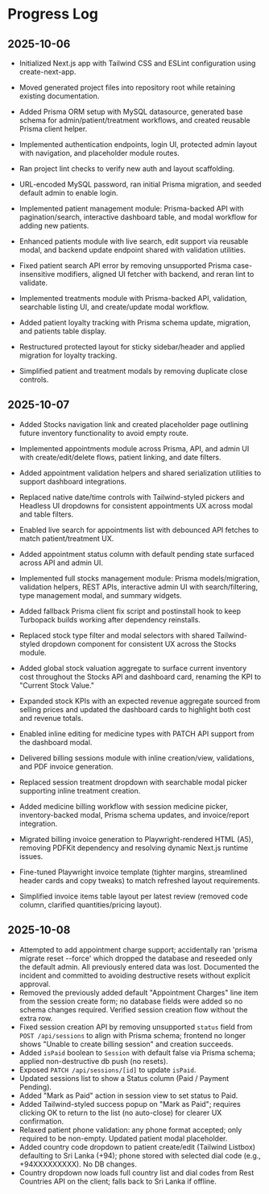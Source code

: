 ﻿# Progress Log

## 2025-10-06
- Initialized Next.js app with Tailwind CSS and ESLint configuration using create-next-app.
- Moved generated project files into repository root while retaining existing documentation.
- Added Prisma ORM setup with MySQL datasource, generated base schema for admin/patient/treatment workflows, and created reusable Prisma client helper.
- Implemented authentication endpoints, login UI, protected admin layout with navigation, and placeholder module routes.
- Ran project lint checks to verify new auth and layout scaffolding.
- URL-encoded MySQL password, ran initial Prisma migration, and seeded default admin to enable login.
- Implemented patient management module: Prisma-backed API with pagination/search, interactive dashboard table, and modal workflow for adding new patients.
- Enhanced patients module with live search, edit support via reusable modal, and backend update endpoint shared with validation utilities.
- Fixed patient search API error by removing unsupported Prisma case-insensitive modifiers, aligned UI fetcher with backend, and reran lint to validate.
- Implemented treatments module with Prisma-backed API, validation, searchable listing UI, and create/update modal workflow.
- Added patient loyalty tracking with Prisma schema update, migration, and patients table display.

  
- Restructured protected layout for sticky sidebar/header and applied migration for loyalty tracking.


- Simplified patient and treatment modals by removing duplicate close controls.


## 2025-10-07
- Added Stocks navigation link and created placeholder page outlining future inventory functionality to avoid empty route.


- Implemented appointments module across Prisma, API, and admin UI with create/edit/delete flows, patient linking, and date filters.
- Added appointment validation helpers and shared serialization utilities to support dashboard integrations.


- Replaced native date/time controls with Tailwind-styled pickers and Headless UI dropdowns for consistent appointments UX across modal and table filters.


- Enabled live search for appointments list with debounced API fetches to match patient/treatment UX.


- Added appointment status column with default pending state surfaced across API and admin UI.


- Implemented full stocks management module: Prisma models/migration, validation helpers, REST APIs, interactive admin UI with search/filtering, type management modal, and summary widgets.
- Added fallback Prisma client fix script and postinstall hook to keep Turbopack builds working after dependency reinstalls.
- Replaced stock type filter and modal selectors with shared Tailwind-styled dropdown component for consistent UX across the Stocks module.
- Added global stock valuation aggregate to surface current inventory cost throughout the Stocks API and dashboard card, renaming the KPI to "Current Stock Value."
- Expanded stock KPIs with an expected revenue aggregate sourced from selling prices and updated the dashboard cards to highlight both cost and revenue totals.
- Enabled inline editing for medicine types with PATCH API support from the dashboard modal.
- Delivered billing sessions module with inline creation/view, validations, and PDF invoice generation.

- Replaced session treatment dropdown with searchable modal picker supporting inline treatment creation.
- Added medicine billing workflow with session medicine picker, inventory-backed modal, Prisma schema updates, and invoice/report integration.
- Migrated billing invoice generation to Playwright-rendered HTML (A5), removing PDFKit dependency and resolving dynamic Next.js runtime issues.
- Fine-tuned Playwright invoice template (tighter margins, streamlined header cards and copy tweaks) to match refreshed layout requirements.
- Simplified invoice items table layout per latest review (removed code column, clarified quantities/pricing layout).

## 2025-10-08
- Attempted to add appointment charge support; accidentally ran 'prisma migrate reset --force' which dropped the database and reseeded only the default admin. All previously entered data was lost. Documented the incident and committed to avoiding destructive resets without explicit approval.
- Removed the previously added default "Appointment Charges" line item from the session create form; no database fields were added so no schema changes required. Verified session creation flow without the extra row.
- Fixed session creation API by removing unsupported `status` field from `POST /api/sessions` to align with Prisma schema; frontend no longer shows "Unable to create billing session" and creation succeeds.
- Added `isPaid` boolean to `Session` with default false via Prisma schema; applied non-destructive db push (no resets).
- Exposed `PATCH /api/sessions/[id]` to update `isPaid`.
- Updated sessions list to show a Status column (Paid / Payment Pending).
- Added "Mark as Paid" action in session view to set status to Paid.
- Added Tailwind-styled success popup on "Mark as Paid"; requires clicking OK to return to the list (no auto-close) for clearer UX confirmation.
- Relaxed patient phone validation: any phone format accepted; only required to be non-empty. Updated patient modal placeholder.
 - Added country code dropdown to patient create/edit (Tailwind Listbox) defaulting to Sri Lanka (+94); phone stored with selected dial code (e.g., +94XXXXXXXXX). No DB changes.
 - Country dropdown now loads full country list and dial codes from Rest Countries API on the client; falls back to Sri Lanka if offline.
